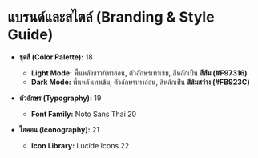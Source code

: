 # แบรนด์และสไตล์ (Branding & Style Guide)

* **ชุดสี (Color Palette):** 18

  * **Light Mode:** พื้นหลังขาว/เทาอ่อน, ตัวอักษรเทาเข้ม, สีหลักเป็น **สีส้ม (#F97316)**  
  * **Dark Mode:** พื้นหลังเทาเข้ม, ตัวอักษรเทาอ่อน, สีหลักเป็น **สีส้มสว่าง (#FB923C)**  
* **ตัวอักษร (Typography):** 19

  * **Font Family:** Noto Sans Thai 20

* **ไอคอน (Iconography):** 21

  * **Icon Library:** Lucide Icons 22